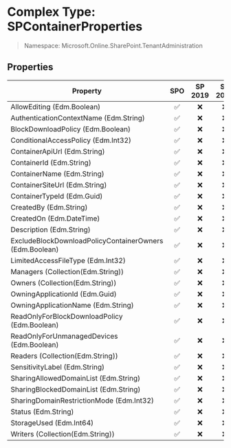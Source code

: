 # Complex Type: SPContainerProperties

> Namespace: Microsoft.Online.SharePoint.TenantAdministration

## Properties

Property | SPO | SP 2019 | SP 2016 | SP 2013
----------|:---:|:-------:|:-------:|:-------:
AllowEditing (Edm.Boolean) | ✅ | ❌ | ❌ | ❌
AuthenticationContextName (Edm.String) | ✅ | ❌ | ❌ | ❌
BlockDownloadPolicy (Edm.Boolean) | ✅ | ❌ | ❌ | ❌
ConditionalAccessPolicy (Edm.Int32) | ✅ | ❌ | ❌ | ❌
ContainerApiUrl (Edm.String) | ✅ | ❌ | ❌ | ❌
ContainerId (Edm.String) | ✅ | ❌ | ❌ | ❌
ContainerName (Edm.String) | ✅ | ❌ | ❌ | ❌
ContainerSiteUrl (Edm.String) | ✅ | ❌ | ❌ | ❌
ContainerTypeId (Edm.Guid) | ✅ | ❌ | ❌ | ❌
CreatedBy (Edm.String) | ✅ | ❌ | ❌ | ❌
CreatedOn (Edm.DateTime) | ✅ | ❌ | ❌ | ❌
Description (Edm.String) | ✅ | ❌ | ❌ | ❌
ExcludeBlockDownloadPolicyContainerOwners (Edm.Boolean) | ✅ | ❌ | ❌ | ❌
LimitedAccessFileType (Edm.Int32) | ✅ | ❌ | ❌ | ❌
Managers (Collection(Edm.String)) | ✅ | ❌ | ❌ | ❌
Owners (Collection(Edm.String)) | ✅ | ❌ | ❌ | ❌
OwningApplicationId (Edm.Guid) | ✅ | ❌ | ❌ | ❌
OwningApplicationName (Edm.String) | ✅ | ❌ | ❌ | ❌
ReadOnlyForBlockDownloadPolicy (Edm.Boolean) | ✅ | ❌ | ❌ | ❌
ReadOnlyForUnmanagedDevices (Edm.Boolean) | ✅ | ❌ | ❌ | ❌
Readers (Collection(Edm.String)) | ✅ | ❌ | ❌ | ❌
SensitivityLabel (Edm.String) | ✅ | ❌ | ❌ | ❌
SharingAllowedDomainList (Edm.String) | ✅ | ❌ | ❌ | ❌
SharingBlockedDomainList (Edm.String) | ✅ | ❌ | ❌ | ❌
SharingDomainRestrictionMode (Edm.Int32) | ✅ | ❌ | ❌ | ❌
Status (Edm.String) | ✅ | ❌ | ❌ | ❌
StorageUsed (Edm.Int64) | ✅ | ❌ | ❌ | ❌
Writers (Collection(Edm.String)) | ✅ | ❌ | ❌ | ❌